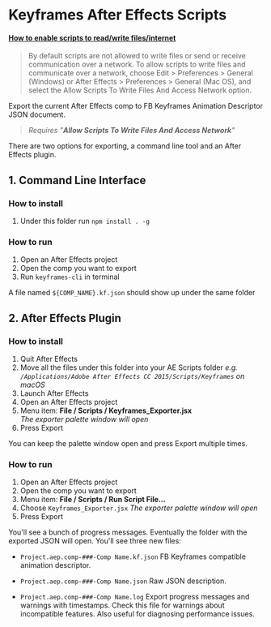 # Keyframes After Effects Scripts

#### [How to enable scripts to read/write files/internet](https://helpx.adobe.com/after-effects/using/scripts.html)

> By default scripts are not allowed to write files or send or receive communication over a network. To allow scripts to write files and communicate over a network, choose Edit > Preferences > General (Windows) or After Effects > Preferences > General (Mac OS), and select the Allow Scripts To Write Files And Access Network option.

Export the current After Effects comp to FB Keyframes Animation Descriptor JSON document.

> _Requires "**Allow Scripts To Write Files And Access Network**"_

There are two options for exporting, a command line tool and an After Effects plugin.

## 1. Command Line Interface

### How to install
1.  Under this folder run `npm install . -g`

### How to run
1.  Open an After Effects project
2.  Open the comp you want to export
3.  Run `keyframes-cli` in terminal

A file named `${COMP_NAME}.kf.json` should show up under the same folder

## 2. After Effects Plugin

### How to install

1.  Quit After Effects
2.  Move all the files under this folder into your AE Scripts folder
    _e.g. `/Applications/Adobe After Effects CC 2015/Scripts/Keyframes` on macOS_
3.  Launch After Effects
4.  Open an After Effects project
5.  Menu item: **File / Scripts / Keyframes_Exporter.jsx**  
    _The exporter palette window will open_
6.  Press Export

You can keep the palette window open and press Export multiple times.

### How to run

1.  Open an After Effects project
2.  Open the comp you want to export
3.  Menu item: **File / Scripts / Run Script File…**
4.  Choose `Keyframes_Exporter.jsx`
    _The exporter palette window will open_
5.  Press Export

You'll see a bunch of progress messages.
Eventually the folder with the exported JSON will open.
You'll see three new files:

*   `Project.aep.comp-###-Comp Name.kf.json`
    FB Keyframes compatible animation descriptor.

*   `Project.aep.comp-###-Comp Name.json`
    Raw JSON description.

*   `Project.aep.comp-###-Comp Name.log`
    Export progress messages and warnings with timestamps.
    Check this file for warnings about incompatible features.
    Also useful for diagnosing performance issues.
